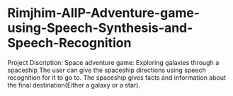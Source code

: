 # Rimjhim-AIIP-Adventure-game-using-Speech-Synthesis-and-Speech-Recognition
Project Discription: Space adventure game: Exploring galaxies through a spaceship The user can give the spaceship directions using speech recognition for it to go to. The spaceship gives facts and information about the final destination(Either a galaxy or a star).
